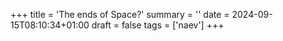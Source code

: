 +++
title = 'The ends of Space?'
summary = ''
date = 2024-09-15T08:10:34+01:00
draft = false
tags = ['naev']
+++
